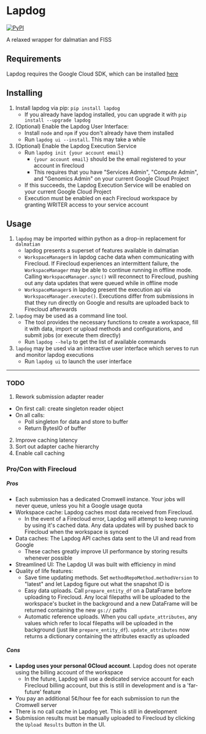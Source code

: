 # Lapdog

[![PyPI](https://img.shields.io/pypi/v/lapdog.svg)](https://pypi.io/project/lapdog)

A relaxed wrapper for dalmatian and FISS

## Requirements
Lapdog requires the Google Cloud SDK, which can be installed [here](https://cloud.google.com/sdk/)

## Installing
1. Install lapdog via pip: `pip install lapdog`
    - If you already have lapdog installed, you can upgrade it with
    `pip install --upgrade lapdog`
2. (Optional) Enable the Lapdog User Interface:
    - Install `node` and `npm` if you don't already have them installed
    - Run `lapdog ui --install`. This may take a while
3. (Optional) Enable the Lapdog Execution Service
    - Run `lapdog init {your account email}`
        * `{your account email}` should be the email registered to your account in firecloud
        * This requires that you have "Services Admin", "Compute Admin", and "Genomics Admin" on your current Google Cloud Project
    - If this succeeds, the Lapdog Execution Service will be enabled on your current Google Cloud Project
    - Execution must be enabled on each Firecloud workspace by granting WRITER access to your service account

## Usage
1. `lapdog` may be imported within python as a drop-in replacement for `dalmatian`
    - lapdog presents a superset of features available in dalmatian
    - `WorkspaceManager`s in lapdog cache data when communicating with Firecloud.
    If Firecloud experiences an intermittent failure, the `WorkspaceManager` may be
    able to continue running in offline mode. Calling `WorkspaceManager.sync()` will
    reconnect to Firecloud, pushing out any data updates that were queued while in offline mode
    - `WorkspaceManager`s in lapdog present the execution api via `WorkspaceManager.execute()`.
    Executions differ from submissions in that they run directly on Google and results are
    uploaded back to Firecloud afterwards
2. `lapdog` may be used as a command line tool.
    - The tool provides the necessary functions to create a workspace, fill it with data,
    import or upload methods and configurations, and submit jobs (or execute them directly)
    - Run `lapdog --help` to get the list of available commands
3. `lapdog` may be used via an interactive user interface which serves to run and
  monitor lapdog executions
    - Run `lapdog ui` to launch the user interface

---

### TODO
1. Rework submission adapter reader
  - On first call: create singleton reader object
  - On all calls:
    - Poll singleton for data and store to buffer
    - Return BytesIO of buffer
2. Improve caching latency
3. Sort out adapter cache hierarchy
4. Enable call caching


### Pro/Con with Firecloud

##### Pros
* Each submission has a dedicated Cromwell instance. Your jobs will never queue, unless you hit a Google usage quota
* Workspace cache: Lapdog caches most data received from Firecloud.
    * In the event of a Firecloud error, Lapdog will attempt to keep running by using it's cached data. Any data updates will by pushed back to Firecloud when the workspace is synced
* Data caches: The Lapdog API caches data sent to the UI and read from Google
    * These caches greatly improve UI performance by storing results whenever possible
* Streamlined UI: The Lapdog UI was built with efficiency in mind
* Quality of life features:
    * Save time updating methods. Set `methodRepoMethod.methodVersion` to "latest" and let Lapdog figure out what the snapshot ID is
    * Easy data uploads. Call `prepare_entity_df` on a DataFrame before uploading to Firecloud. Any local filepaths will be uploaded to the workspace's bucket in the background and a new DataFrame will be returned containing the new `gs://` paths
    * Automatic reference uploads. When you call `update_attributes`, any values which refer to local filepaths will be uploaded in the background (just like `prepare_entity_df`). `update_attributes` now returns a dictionary containing the attributes exactly as uploaded

##### Cons
* **Lapdog uses your personal GCloud account**. Lapdog does not operate using the billing account of the workspace
  * In the future, Lapdog will use a dedicated service account for each Firecloud billing account, but this is still in development and is a 'far-future' feature
* You pay an additional 5¢/hour fee for each submission to run the Cromwell server
* There is no call cache in Lapdog yet. This is still in development
* Submission results must be manually uploaded to Firecloud by clicking the `Upload Results` button in the UI.
